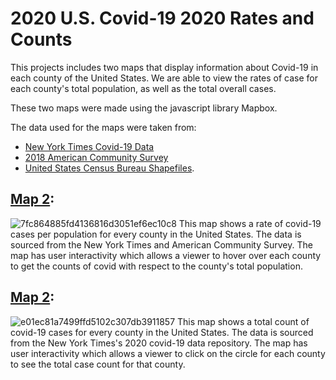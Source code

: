 # 2020 U.S. Covid-19 2020 Rates and Counts

This projects includes two maps that display information about Covid-19 in each county of the United States. We are able to view the rates of case for each county's total population, as well as the total overall cases.

These two maps were made using the javascript library Mapbox.

The data used for the maps were taken from:
- [New York Times Covid-19 Data](https://github.com/nytimes/covid-19-data/blob/43d32dde2f87bd4dafbb7d23f5d9e878124018b8/live/us-counties.csv)
- [2018 American Community Survey](https://data.census.gov/cedsci/table?g=0100000US%24050000&d=ACS%205-Year%20Estimates%20Data%20Profiles&tid=ACSDP5Y2018.DP05&hidePreview=true)
- [United States Census Bureau Shapefiles](https://www.census.gov/geographies/mapping-files/time-series/geo/carto-boundary-file.html).

## [Map 2](https://wesngu28.github.io/geog458-covid19-lab/map1.html):
![7fc864885fd4136816d3051ef6ec10c8](https://user-images.githubusercontent.com/60171023/166087785-2839800e-8c82-4b1e-a8f2-c7a85165213b.png)
This map shows a rate of covid-19 cases per population for every county in the United States. The data is sourced from the New York Times and American Community Survey. The map has user interactivity which allows a viewer to hover over each county to get the counts of covid with respect to the county's total population.

## [Map 2](https://wesngu28.github.io/geog458-covid19-lab/map2.html):
![e01ec81a7499ffd5102c307db3911857](https://user-images.githubusercontent.com/60171023/166087721-982c4db4-225e-4ecf-af6d-fa25f4b95afd.jpg)
This map shows a total count of covid-19 cases for every county in the United States. The data is sourced from the New York Times's 2020 covid-19 data repository. The map has user interactivity which allows a viewer to click on the circle for each county to see the total case count for that county.
